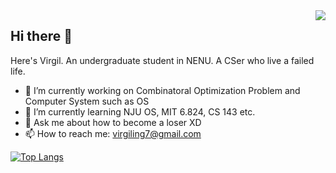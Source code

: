 <img align="right" src="https://github-readme-stats.vercel.app/api?username=Virgil&show_icons=true&theme=onedark" />

## Hi there 👋

Here's Virgil. An undergraduate student in NENU. A CSer who live a failed life.

- 🔭 I’m currently working on Combinatoral Optimization Problem and Computer System such as OS
- 🌱 I’m currently learning NJU OS, MIT 6.824, CS 143 etc.
- 💬 Ask me about how to become a loser XD 
- 📫 How to reach me: virgiling7@gmail.com

[![Top Langs](https://github-readme-stats.vercel.app/api/top-langs/?username=Virgil&layout=compact)](https://github.com/anuraghazra/github-readme-stats)

